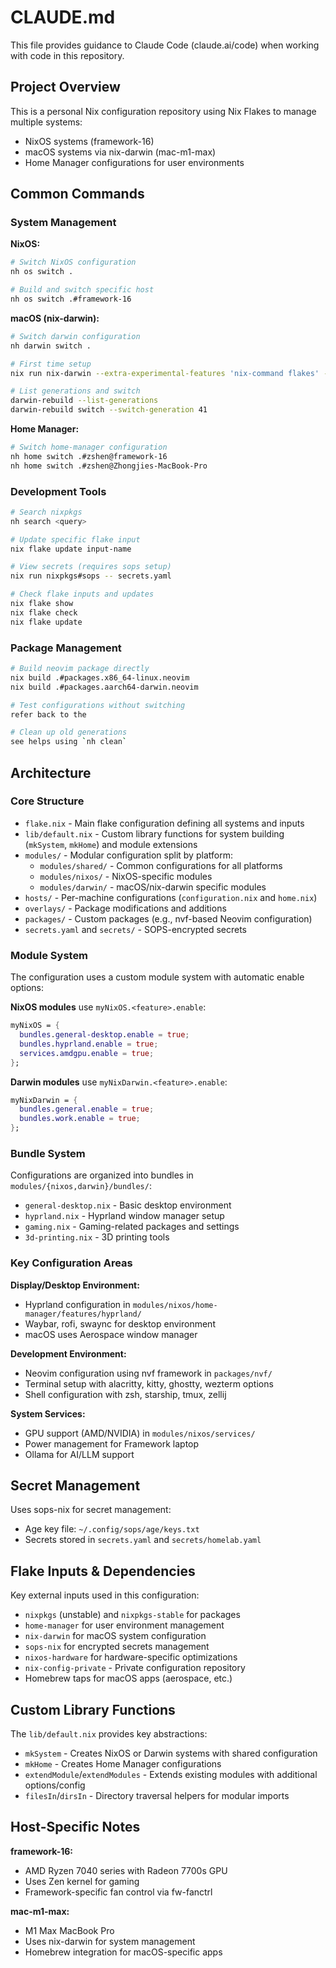 # CLAUDE.md

This file provides guidance to Claude Code (claude.ai/code) when working with code in this repository.

## Project Overview

This is a personal Nix configuration repository using Nix Flakes to manage multiple systems:
- NixOS systems (framework-16)
- macOS systems via nix-darwin (mac-m1-max)
- Home Manager configurations for user environments

## Common Commands

### System Management

**NixOS:**
```bash
# Switch NixOS configuration
nh os switch .

# Build and switch specific host
nh os switch .#framework-16
```

**macOS (nix-darwin):**
```bash
# Switch darwin configuration
nh darwin switch .

# First time setup
nix run nix-darwin --extra-experimental-features 'nix-command flakes' -- switch --flake .#mac-m1-max

# List generations and switch
darwin-rebuild --list-generations
darwin-rebuild switch --switch-generation 41
```

**Home Manager:**
```bash
# Switch home-manager configuration
nh home switch .#zshen@framework-16
nh home switch .#zshen@Zhongjies-MacBook-Pro
```

### Development Tools

```bash
# Search nixpkgs
nh search <query>

# Update specific flake input
nix flake update input-name

# View secrets (requires sops setup)
nix run nixpkgs#sops -- secrets.yaml

# Check flake inputs and updates
nix flake show
nix flake check
nix flake update
```

### Package Management

```bash
# Build neovim package directly
nix build .#packages.x86_64-linux.neovim
nix build .#packages.aarch64-darwin.neovim

# Test configurations without switching
refer back to the 

# Clean up old generations
see helps using `nh clean`

```

## Architecture

### Core Structure

- `flake.nix` - Main flake configuration defining all systems and inputs
- `lib/default.nix` - Custom library functions for system building (`mkSystem`, `mkHome`) and module extensions
- `modules/` - Modular configuration split by platform:
  - `modules/shared/` - Common configurations for all platforms
  - `modules/nixos/` - NixOS-specific modules
  - `modules/darwin/` - macOS/nix-darwin specific modules
- `hosts/` - Per-machine configurations (`configuration.nix` and `home.nix`)
- `overlays/` - Package modifications and additions
- `packages/` - Custom packages (e.g., nvf-based Neovim configuration)
- `secrets.yaml` and `secrets/` - SOPS-encrypted secrets

### Module System

The configuration uses a custom module system with automatic enable options:

**NixOS modules** use `myNixOS.<feature>.enable`:
```nix
myNixOS = {
  bundles.general-desktop.enable = true;
  bundles.hyprland.enable = true;
  services.amdgpu.enable = true;
};
```

**Darwin modules** use `myNixDarwin.<feature>.enable`:
```nix
myNixDarwin = {
  bundles.general.enable = true;
  bundles.work.enable = true;
};
```

### Bundle System

Configurations are organized into bundles in `modules/{nixos,darwin}/bundles/`:
- `general-desktop.nix` - Basic desktop environment
- `hyprland.nix` - Hyprland window manager setup
- `gaming.nix` - Gaming-related packages and settings
- `3d-printing.nix` - 3D printing tools

### Key Configuration Areas

**Display/Desktop Environment:**
- Hyprland configuration in `modules/nixos/home-manager/features/hyprland/`
- Waybar, rofi, swaync for desktop environment
- macOS uses Aerospace window manager

**Development Environment:**
- Neovim configuration using nvf framework in `packages/nvf/`
- Terminal setup with alacritty, kitty, ghostty, wezterm options
- Shell configuration with zsh, starship, tmux, zellij

**System Services:**
- GPU support (AMD/NVIDIA) in `modules/nixos/services/`
- Power management for Framework laptop
- Ollama for AI/LLM support

## Secret Management

Uses sops-nix for secret management:
- Age key file: `~/.config/sops/age/keys.txt`
- Secrets stored in `secrets.yaml` and `secrets/homelab.yaml`

## Flake Inputs & Dependencies

Key external inputs used in this configuration:
- `nixpkgs` (unstable) and `nixpkgs-stable` for packages
- `home-manager` for user environment management
- `nix-darwin` for macOS system configuration  
- `sops-nix` for encrypted secrets management
- `nixos-hardware` for hardware-specific optimizations
- `nix-config-private` - Private configuration repository
- Homebrew taps for macOS apps (aerospace, etc.)

## Custom Library Functions

The `lib/default.nix` provides key abstractions:
- `mkSystem` - Creates NixOS or Darwin systems with shared configuration
- `mkHome` - Creates Home Manager configurations
- `extendModule`/`extendModules` - Extends existing modules with additional options/config
- `filesIn`/`dirsIn` - Directory traversal helpers for modular imports

## Host-Specific Notes

**framework-16:**
- AMD Ryzen 7040 series with Radeon 7700s GPU
- Uses Zen kernel for gaming
- Framework-specific fan control via fw-fanctrl

**mac-m1-max:**
- M1 Max MacBook Pro
- Uses nix-darwin for system management
- Homebrew integration for macOS-specific apps
